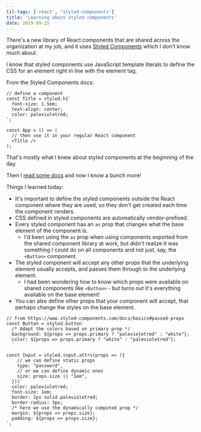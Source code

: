```yaml
---
til-tags: ['react', 'styled-components']
title: 'Learning about styled components'
date: 2019-09-25
---
```


There's a new library of React components that are shared across the organization at my job, and it uses [Styled Components](https://www.styled-components.com/) which I don't know much about. 

I know that styled components use JavaScript template literals to define the CSS for an element right in line with the element tag. 

From the Styled Components docs: 
```
// define a component
const Title = styled.h1`
  font-size: 1.5em;
  text-align: center;
  color: palevioletred;
`;

const App = () => (
  // then use it in your regular React component
  <Title />
);
```

That's mostly what I knew about styled components at the beginning of the day. 

Then I [read some docs](https://www.styled-components.com/docs/basics) and now I know a bunch more!

Things I learned today: 
 - It's important to define the styled components outside the React component where they are used, so they don't get created each time the component renders.
 - CSS defined in styled components are automatically vendor-prefixed.
 - Every styled component has an `as` prop that changes what the base element of the component is. 
   - I'd been using the `as` prop when using components exported from the shared component library at work, but didn't realize it was something I could do on all components and not just, say, the `<Button>` component. 
- The styled component will accept any other props that the underlying element usually accepts, and passes them through to the underlying element. 
  - I had been wondering how to know which props were available on shared components like `<Button>` - but turns out it's everything available on the base element!
 - You can also define other props that your component will accept, that perhaps change the styles on the base element.

```
// from https://www.styled-components.com/docs/basics#passed-props
const Button = styled.button`
  /* Adapt the colors based on primary prop */
  background: ${props => props.primary ? "palevioletred" : "white"};
  color: ${props => props.primary ? "white" : "palevioletred"};
  `
  
const Input = styled.input.attrs(props => ({
    // we can define static props
    type: "password",
    // or we can define dynamic ones
    size: props.size || "1em",
  }))`
  color: palevioletred;
  font-size: 1em;
  border: 2px solid palevioletred;
  border-radius: 3px;
  /* here we use the dynamically computed prop */
  margin: ${props => props.size};
  padding: ${props => props.size};
`;
```